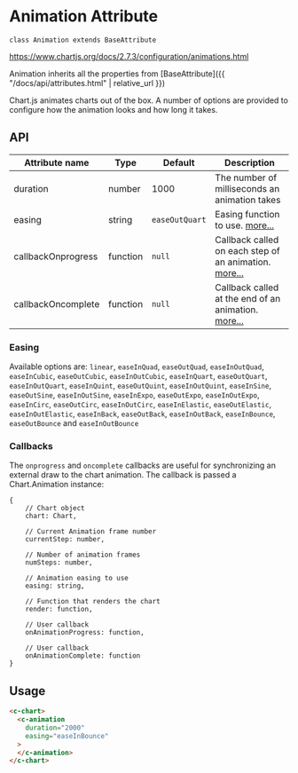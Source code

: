 # Animation Attribute
`class Animation extends BaseAttribute`

https://www.chartjs.org/docs/2.7.3/configuration/animations.html

Animation inherits all the properties from [BaseAttribute]({{ "/docs/api/attributes.html" | relative_url }})

Chart.js animates charts out of the box. A number of options are provided to configure how the animation looks and how long it takes.

## API

| Attribute name | Type | Default | Description
| --- | --- | --- | ---
| duration | number | 1000 | The number of milliseconds an animation takes
| easing | string | `easeOutQuart` | Easing function to use. [more...](https://www.chartjs.org/docs/2.7.3/configuration/animations.html#easing)
| callbackOnprogress | function | `null` | Callback called on each step of an animation. [more...](https://www.chartjs.org/docs/2.7.3/configuration/animations.html#animation-callbacks)
| callbackOncomplete | function | `null` | Callback called at the end of an animation. [more...](https://www.chartjs.org/docs/2.7.3/configuration/animations.html#animation-callbacks)

### Easing
Available options are: `linear`, `easeInQuad`, `easeOutQuad`, `easeInOutQuad`, `easeInCubic`, `easeOutCubic`, `easeInOutCubic`, `easeInQuart`, `easeOutQuart`, `easeInOutQuart`, `easeInQuint`, `easeOutQuint`, `easeInOutQuint`, `easeInSine`, `easeOutSine`, `easeInOutSine`, `easeInExpo`, `easeOutExpo`, `easeInOutExpo`, `easeInCirc`, `easeOutCirc`, `easeInOutCirc`, `easeInElastic`, `easeOutElastic`, `easeInOutElastic`, `easeInBack`, `easeOutBack`, `easeInOutBack`, `easeInBounce`, `easeOutBounce` and `easeInOutBounce`

### Callbacks
The `onprogress` and `oncomplete` callbacks are useful for synchronizing an external draw to the chart animation. The callback is passed a Chart.Animation instance:
```
{
    // Chart object
    chart: Chart,

    // Current Animation frame number
    currentStep: number,

    // Number of animation frames
    numSteps: number,

    // Animation easing to use
    easing: string,

    // Function that renders the chart
    render: function,

    // User callback
    onAnimationProgress: function,

    // User callback
    onAnimationComplete: function
}
```


## Usage

```html
<c-chart>
  <c-animation
    duration="2000"
    easing="easeInBounce"
  >
  </c-animation>
</c-chart>
```
